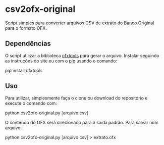 # csv2ofx-original

Script simples para converter arquivos CSV de extrato do Banco Original para o formato OFX.

## Dependências

O script utilizar a biblioteca [ofxtools](https://pypi.org/project/ofxtools/) para gerar o arquivo. Instalar seguindo
as instruções do site ou com o [pip](https://pypi.org/project/pip/) usando o comando:

   pip install ofxtools

## Uso

Para utilizar, simplesmente faça o clone ou download do repositório e execute o comando com:

   python csv2ofx-original.py [arquivo csv]

O conteúdo do OFX será direcionado para a saída padrão. Para salvar num arquivo:

   python csv2ofx-original.py [arquivo csv] > extrato.ofx



